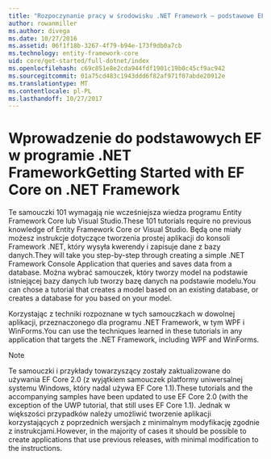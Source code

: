 ```yaml
---
title: "Rozpoczynanie pracy w środowisku .NET Framework — podstawowe EF"
author: rowanmiller
ms.author: divega
ms.date: 10/27/2016
ms.assetid: 06f1f18b-3267-4f79-b94e-173f9db0a7cb
ms.technology: entity-framework-core
uid: core/get-started/full-dotnet/index
ms.openlocfilehash: c69c851e8e2cda944fdf1901c19b0c45cf9ac942
ms.sourcegitcommit: 01a75cd483c1943ddd6f82af971f07abde20912e
ms.translationtype: MT
ms.contentlocale: pl-PL
ms.lasthandoff: 10/27/2017
---
```

# <a name="getting-started-with-ef-core-on-net-framework"></a><span data-ttu-id="92fe1-102">Wprowadzenie do podstawowych EF w programie .NET Framework</span><span class="sxs-lookup"><span data-stu-id="92fe1-102">Getting Started with EF Core on .NET Framework</span></span>

<span data-ttu-id="92fe1-103">Te samouczki 101 wymagają nie wcześniejsza wiedza programu Entity Framework Core lub Visual Studio.</span><span class="sxs-lookup"><span data-stu-id="92fe1-103">These 101 tutorials require no previous knowledge of Entity Framework Core or Visual Studio.</span></span> <span data-ttu-id="92fe1-104">Będą one miały możesz instrukcje dotyczące tworzenia prostej aplikacji do konsoli Framework .NET, który wysyła kwerendy i zapisuje dane z bazy danych.</span><span class="sxs-lookup"><span data-stu-id="92fe1-104">They will take you step-by-step through creating a simple .NET Framework Console Application that queries and saves data from a database.</span></span> <span data-ttu-id="92fe1-105">Można wybrać samouczek, który tworzy model na podstawie istniejącej bazy danych lub tworzy bazę danych na podstawie modelu.</span><span class="sxs-lookup"><span data-stu-id="92fe1-105">You can chose a tutorial that creates a model based on an existing database, or creates a database for you based on your model.</span></span>

<span data-ttu-id="92fe1-106">Korzystając z techniki rozpoznane w tych samouczkach w dowolnej aplikacji, przeznaczonego dla programu .NET Framework, w tym WPF i WinForms.</span><span class="sxs-lookup"><span data-stu-id="92fe1-106">You can use the techniques learned in these tutorials in any application that targets the .NET Framework, including WPF and WinForms.</span></span>

> [!NOTE]  
> <span data-ttu-id="92fe1-107">Te samouczki i przykłady towarzyszący zostały zaktualizowane do używania EF Core 2.0 (z wyjątkiem samouczek platformy uniwersalnej systemu Windows, który nadal używa EF Core 1.1).</span><span class="sxs-lookup"><span data-stu-id="92fe1-107">These tutorials and the accompanying samples have been updated to use EF Core 2.0 (with the exception of the UWP tutorial, that still uses EF Core 1.1).</span></span> <span data-ttu-id="92fe1-108">Jednak w większości przypadków należy umożliwić tworzenie aplikacji korzystających z poprzednich wersjach z minimalnym modyfikację zgodnie z instrukcjami.</span><span class="sxs-lookup"><span data-stu-id="92fe1-108">However, in the majority of cases it should be possible to create applications that use previous releases, with minimal modification to the instructions.</span></span>
